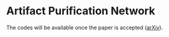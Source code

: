 # Artifact Purification Network
The codes will be available once the paper is accepted ([arXiv](https://arxiv.org/abs/2403.11172)).
